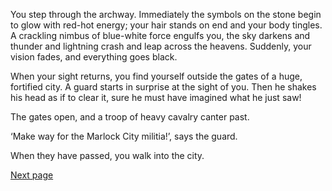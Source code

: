 You step through the archway. Immediately the symbols on the
stone begin to glow with red-hot energy; your hair stands on
end and your body tingles. A crackling nimbus of blue-white
force engulfs you, the sky darkens and thunder and lightning
crash and leap across the heavens. Suddenly, your vision fades,
and everything goes black.

When your sight returns, you find yourself outside the gates
of a huge, fortified city. A guard starts in surprise at the sight of
you. Then he shakes his head as if to clear it, sure he must have
imagined what he just saw!

The gates open, and a troop of heavy cavalry canter past.

‘Make way for the Marlock City militia!’, says the guard.

When they have passed, you walk into the city.

[Next page](100)
